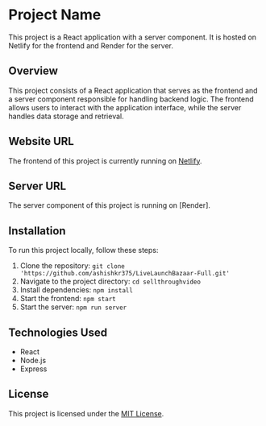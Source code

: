 # Project Name

This project is a React application with a server component. It is hosted on Netlify for the frontend and Render for the server.

## Overview

This project consists of a React application that serves as the frontend and a server component responsible for handling backend logic. The frontend allows users to interact with the application interface, while the server handles data storage and retrieval.

## Website URL

The frontend of this project is currently running on [Netlify](https://cool-melba-7bb5bb.netlify.app/).

## Server URL

The server component of this project is running on [Render].

## Installation

To run this project locally, follow these steps:

1. Clone the repository: `git clone 'https://github.com/ashishkr375/LiveLaunchBazaar-Full.git'`
2. Navigate to the project directory: `cd sellthroughvideo`
3. Install dependencies: `npm install`
4. Start the frontend: `npm start`
5. Start the server: `npm run server`

## Technologies Used

- React
- Node.js
- Express

## License

This project is licensed under the [MIT License](LICENSE).

